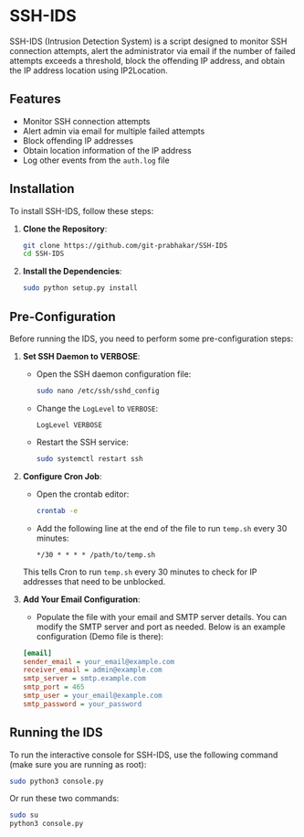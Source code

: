 # SSH-IDS

SSH-IDS (Intrusion Detection System) is a script designed to monitor SSH connection attempts, alert the administrator via email if the number of failed attempts exceeds a threshold, block the offending IP address, and obtain the IP address location using IP2Location.

## Features

- Monitor SSH connection attempts
- Alert admin via email for multiple failed attempts
- Block offending IP addresses
- Obtain location information of the IP address
- Log other events from the `auth.log` file

## Installation

To install SSH-IDS, follow these steps:

1. **Clone the Repository**:

    ```bash
    git clone https://github.com/git-prabhakar/SSH-IDS
    cd SSH-IDS
    ```

2. **Install the Dependencies**:

    ```bash
    sudo python setup.py install
    ```

## Pre-Configuration

Before running the IDS, you need to perform some pre-configuration steps:

1. **Set SSH Daemon to VERBOSE**:

    - Open the SSH daemon configuration file:

      ```bash
      sudo nano /etc/ssh/sshd_config
      ```

    - Change the `LogLevel` to `VERBOSE`:

      ```text
      LogLevel VERBOSE
      ```

    - Restart the SSH service:

      ```bash
      sudo systemctl restart ssh
      ```

2. **Configure Cron Job**:

    - Open the crontab editor:

      ```bash
      crontab -e
      ```

    - Add the following line at the end of the file to run `temp.sh` every 30 minutes:

      ```text
      */30 * * * * /path/to/temp.sh
      ```

    This tells Cron to run `temp.sh` every 30 minutes to check for IP addresses that need to be unblocked.

3. **Add Your Email Configuration**:

    - Populate the file with your email and SMTP server details. You can modify the SMTP server and port as needed. Below is an example configuration (Demo file is there):

    ```ini
    [email]
    sender_email = your_email@example.com
    receiver_email = admin@example.com
    smtp_server = smtp.example.com
    smtp_port = 465
    smtp_user = your_email@example.com
    smtp_password = your_password
    ```

## Running the IDS

To run the interactive console for SSH-IDS, use the following command (make sure you are running as root):

```bash
sudo python3 console.py
```
Or run these two commands:
```bash
sudo su
python3 console.py
```
